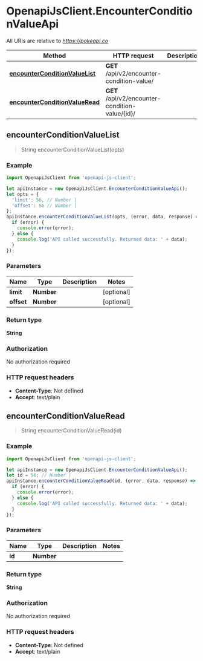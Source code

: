 # OpenapiJsClient.EncounterConditionValueApi

All URIs are relative to *https://pokeapi.co*

Method | HTTP request | Description
------------- | ------------- | -------------
[**encounterConditionValueList**](EncounterConditionValueApi.md#encounterConditionValueList) | **GET** /api/v2/encounter-condition-value/ | 
[**encounterConditionValueRead**](EncounterConditionValueApi.md#encounterConditionValueRead) | **GET** /api/v2/encounter-condition-value/{id}/ | 



## encounterConditionValueList

> String encounterConditionValueList(opts)



### Example

```javascript
import OpenapiJsClient from 'openapi-js-client';

let apiInstance = new OpenapiJsClient.EncounterConditionValueApi();
let opts = {
  'limit': 56, // Number | 
  'offset': 56 // Number | 
};
apiInstance.encounterConditionValueList(opts, (error, data, response) => {
  if (error) {
    console.error(error);
  } else {
    console.log('API called successfully. Returned data: ' + data);
  }
});
```

### Parameters


Name | Type | Description  | Notes
------------- | ------------- | ------------- | -------------
 **limit** | **Number**|  | [optional] 
 **offset** | **Number**|  | [optional] 

### Return type

**String**

### Authorization

No authorization required

### HTTP request headers

- **Content-Type**: Not defined
- **Accept**: text/plain


## encounterConditionValueRead

> String encounterConditionValueRead(id)



### Example

```javascript
import OpenapiJsClient from 'openapi-js-client';

let apiInstance = new OpenapiJsClient.EncounterConditionValueApi();
let id = 56; // Number | 
apiInstance.encounterConditionValueRead(id, (error, data, response) => {
  if (error) {
    console.error(error);
  } else {
    console.log('API called successfully. Returned data: ' + data);
  }
});
```

### Parameters


Name | Type | Description  | Notes
------------- | ------------- | ------------- | -------------
 **id** | **Number**|  | 

### Return type

**String**

### Authorization

No authorization required

### HTTP request headers

- **Content-Type**: Not defined
- **Accept**: text/plain

